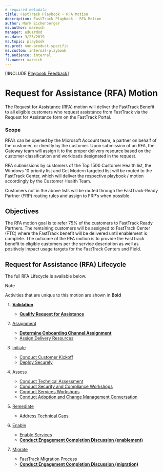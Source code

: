 ```yaml
---  
# required metadata  
title: FastTrack Playbook - RFA Motion
description: FastTrack Playbook - RFA Motion
author: Mark Eichenberger
ms.author: mareich
manager: eduardod  
ms.date: 9/23/2019  
ms.topic: playbook  
ms.prod: non-product-specific  
ms.custom: internal-playbook  
ft.audience: internal  
ft.owner: mareich
---  
```

[!INCLUDE [Playbook Feedback](./includes/questions-feedback.md)]

# Request for Assistance (RFA) Motion

The Request for Assistance (RFA) motion will deliver the FastTrack
Benefit to all eligible customers who request assistance from FastTrack
via the Request for Assistance form on the FastTrack Portal.

### Scope

RFA’s can be opened by the Microsoft Account team, a partner on behalf
of the customer, or directly by the customer. Upon submission of an RFA,
the Gateway team will assign it to the proper delivery resource based on
the customer classification and workloads designated in the request.

RFA submissions by customers of the Top 1500 Customer Health list, the
Windows 10 priority list and Get Modern targeted list will be routed to
the FastTrack Center, which will deliver the respective playbook /
motion accordingly by the Customer Health Team.

Customers not in the above lists will be routed through the
FastTrack-Ready Partner (FRP) routing rules and assign to FRP’s when possible.

## Objectives

The RFA motion goal is to refer 75% of the customers to FastTrack Ready Partners. The remaining customers will be assigned to FastTrack Center (FTC) where the FastTrack benefit will be delivered until enablement is complete. The outcome of the RFA motion is to provide the FastTrack benefit to eligible customers per the service description as well as positively impact usage targets for the FastTrack Centers and Field.

## Request for Assistance (RFA) Lifecycle

The full RFA Lifecycle is available below.

>[!Note] 
>Activities that are unique to this motion are shown in **Bold**

1.  **[Validation](./phase-validation.md)**
      - **[Qualify Request for Assistance](./validation-qualify-rfa.md)**

2.  [Assignment](./phase-assignment.md)
      - **[Determine Onboarding Channel Assignment](assignment-determine-onboarding-channel-assignment.md)**
      - [Assign Delivery Resources](./assignment-assign-delivery-resources.md)

3.  [Initiate](./phase-initiate.md)
      - [Conduct Customer Kickoff](./initiate-conduct-customer-kickoff.md)
      - [Deploy Securely](./initiate-deploy-securely.md)

4.  [Assess](./phase-assess.md)
      - [Conduct Technical Assessment](./assess-conduct-technical-assessment.md)
      - [Conduct Security and Compliance Workshops](./assess-conduct-security-and-compliance-workshops.md)
      - [Conduct Services Workshops](./assess-conduct-services-workshops.md)
      - [Conduct Adoption and Change Management Conversation](./assess-conduct-adoption-and-change-management-conversation.md)

5.  [Remediate](./phase-remediate.md)
      - [Address Technical Gaps](./remediate-address-technical-gaps.md)

6.  [Enable](./phase-enable.md)
      - [Enable Services](./enable-enable-services.md)
      -  [**Conduct Engagement Completion Discussion (enablement)**](enable-conduct-engagement-completion-discussion.md)

7.  [Migrate](./phase-migrate.md)
      - [FastTrack Migration Process](./migrate-migration.md)
      - [**Conduct Engagement Completion Discussion (migration)**](migrate-conduct-engagement-completion-discussion.md)


